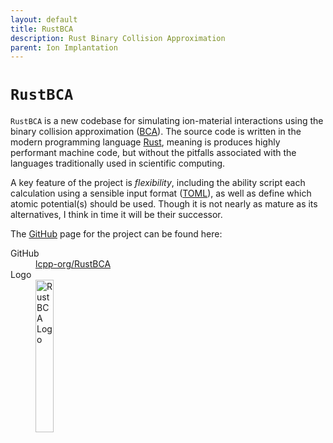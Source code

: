```yaml
---
layout: default
title: RustBCA
description: Rust Binary Collision Approximation
parent: Ion Implantation
---
```


# `RustBCA`

`RustBCA` is a new codebase for simulating ion-material interactions using the
binary collision approximation ([BCA]). The source code is written in the modern
programming language [Rust], meaning is produces highly performant machine code,
but without the pitfalls associated with the languages traditionally used in
scientific computing.

A key feature of the project is <i>flexibility</i>, including the ability script
each calculation using a sensible input format ([TOML]), as well as define which
atomic potential(s) should be used. Though it is not nearly as mature as its
alternatives, I think in time it will be their successor.

The [GitHub] page for the project can be found here:

<dl>
    <dt>GitHub <i class="fab fa-github"></i></dt>
        <dd><a href="https://github.com/lcpp-org/RustBCA">lcpp-org/RustBCA</a></dd>
    <dt>Logo</dt>
        <dd>
        <img src="https://github.com/lcpp-org/RustBCA/blob/master/docs/testlogo.png" alt="RustBCA Logo" width="25%">
        </dd>
</dl>

[BCA]: https://en.wikipedia.org/wiki/Binary_collision_approximation
[Rust]: https://www.rust-lang.org/
[TOML]: https://toml.io/en/
[GitHub]: https://github.com/
